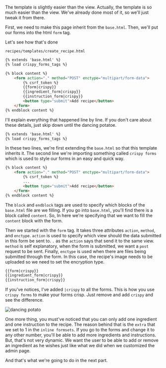 The template is slightly easier than the view. Actually, the template is so much easier than the view. We've already done most of it, so we'll just tweak it from there.

First, we need to make this page inherit from the `base.html`. Then, we'll put our forms into the html `form` tag. 

Let's see how that's done

`recipes/templates/create_recipe.html`
```html
{% extends 'base.html' %}
{% load crispy_forms_tags %}

{% block content %}
	<form action="." method="POST" enctype="multipart/form-data">
		{% csrf_token %}
		{{form|crispy}}
		{{ingredient_form|crispy}}
		{{instruction_form|crispy}}
		<button type="submit">Add recipe</button>
	</form>
{% endblock content %}
```
I'll explain everything that happened line by line. If you don't care about these details, just skip down until the dancing potatoe.

```html
{% extends 'base.html' %}
{% load crispy_forms_tags %}
```

In these two lines, we're first extending the `base.html` so that this template inherits it. The second line we're importing something called `crispy forms` which is used to style our forms in an easy and quick way. 

```html
{% block content %}
	<form action="." method="POST" enctype="multipart/form-data">
		{% csrf_token %}
		...
		<button type="submit">Add recipe</button>
	</form>
{% endblock content %}
```

The `block` and `endblock` tags are used to specify which blocks of the `base.html` file are we filling. If you go into `base.html`, you'll find there is a block called `content`. So, In here we're specifying that we want to fill the `content` block with the form.

Then we started with the `form` tag. It takes three attributes `action`, `method`, and `enctype`. `action` is used to specify which view should the data submitted in this form be sent to. `.` as the `action` says that send it to the same view. `method` is self explanatory, when the form is submitted, we want a `post` request to be sent. Finally, `enctype` is used when there are files being submitted through the form. In this case, the recipe's image needs to be uploaded so we need to set the encryption type.

```html
{{form|crispy}}
{{ingredient_form|crispy}}
{{instruction_form|crispy}}
```

If you've notices, I've added `|crispy` to all the forms. This is how you use `crispy forms` to make your forms crisp. Just remove and add `crispy` and see the difference.

![dancing potato](https://media1.tenor.com/images/61497871ab091f01703a3f1a624fb3c4/tenor.gif?itemid=11684043)

One more thing, you must've noticed that you can only add one ingredient and one instruction to the recipe. The reason behind that is the `extra` that we set to 1 in the `inline formsets`. If you go to the forms and change it to any other number, you'll be able to add more ingredients and instructions. But, that's not very dynamic. We want the user to be able to add or remove an ingredient as he wishes just like what we did when we customized the admin page.

And that's what we're going to do in the next part.
